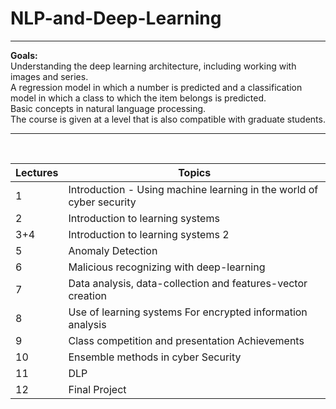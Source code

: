 # NLP-and-Deep-Learning
---

**Goals:** <br>
Understanding the deep learning architecture, including working with images and series. <br>
A regression model in which a number is predicted and a classification model in which a class to which the item belongs is predicted. <br>
Basic concepts in natural language processing. <br>
The course is given at a level that is also compatible with graduate students.

---

<br>

| Lectures | Topics                                                               |
|----------|----------------------------------------------------------------------|
| 1        | Introduction - Using machine learning in the world of cyber security |
| 2        | Introduction to learning systems                                     |
| 3+4      | Introduction to learning systems 2                                   |
| 5        | Anomaly Detection                                                    |
| 6        | Malicious recognizing with deep-learning                             |
| 7        | Data analysis, data-collection and features-vector creation          |
| 8        | Use of learning systems For encrypted information analysis           |
| 9        | Class competition and presentation Achievements                      |
| 10       | Ensemble methods in cyber Security                                   |
| 11       | DLP                                                                  |
| 12       | Final Project                                                        |
